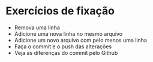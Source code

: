 # Exercícios de fixação

- Remova uma linha 
- Adicione uma nova linha no mesmo arquivo
- Adicione um novo arquivo com pelo menos uma linha
- Faça o commit e o push das alterações
- Veja as diferenças do commit pelo Github